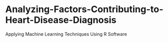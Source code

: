 # Analyzing-Factors-Contributing-to-Heart-Disease-Diagnosis
Applying Machine Learning Techniques Using R Software
